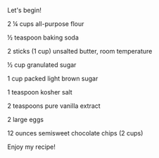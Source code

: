 Let's begin!

2 ¼ cups all-purpose flour

½ teaspoon baking soda

2 sticks (1 cup) unsalted butter, room temperature

½ cup granulated sugar

1 cup packed light brown sugar

1 teaspoon kosher salt

2 teaspoons pure vanilla extract

2 large eggs

12 ounces semisweet chocolate chips (2 cups)

Enjoy my recipe!